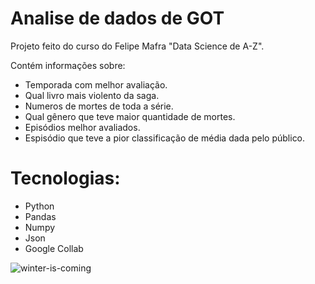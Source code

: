 # Analise de dados de GOT


Projeto feito do curso do Felipe Mafra "Data Science de A-Z".

Contém informações sobre: 
<ul>
<li>Temporada com melhor avaliação.</li>
<li>Qual livro mais violento da saga.</li> 
<li>Numeros de mortes de toda a série.</li>
<li>Qual gênero que teve maior quantidade de mortes.</li>
<li>Episódios melhor avaliados.</li>
<li>Espisódio que teve a pior classificação de média dada pelo público.</li>
</ul>

# Tecnologias:

<ul>
<li>Python 
<li>Pandas
<li>Numpy
<li>Json
<li>Google Collab
</ul
  
  
  
  
 ![winter-is-coming](https://user-images.githubusercontent.com/39352792/88099142-2a524880-cb71-11ea-8b22-0d9ec8d13677.gif)


